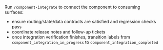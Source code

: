 Run `/component-integrate` to connect the component to consuming surfaces:

- ensure routing/state/data contracts are satisfied and regression checks pass
- coordinate release notes and follow-up tickets
- once integration verification finishes, transition labels from `component_integration_in_progress` to `component_integration_completed`
